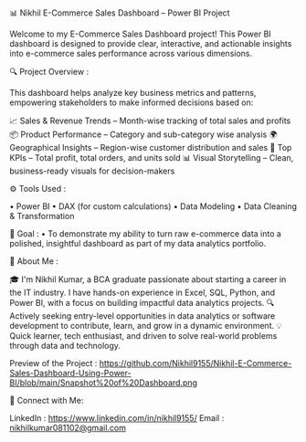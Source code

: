 📊 Nikhil E-Commerce Sales Dashboard – Power BI Project

Welcome to my E-Commerce Sales Dashboard project! This Power BI dashboard is designed to provide clear, interactive, and actionable insights into e-commerce sales performance across various dimensions.

🔍 Project Overview : 

This dashboard helps analyze key business metrics and patterns, empowering stakeholders to make informed decisions based on:

📈 Sales & Revenue Trends – Month-wise tracking of total sales and profits
📦 Product Performance – Category and sub-category wise analysis
🌍 Geographical Insights – Region-wise customer distribution and sales
🎯 Top KPIs – Total profit, total orders, and units sold
📊 Visual Storytelling – Clean, business-ready visuals for decision-makers

⚙️ Tools Used : 

• Power BI
• DAX (for custom calculations)
• Data Modeling
• Data Cleaning & Transformation

📌 Goal :
• To demonstrate my ability to turn raw e-commerce data into a polished, insightful dashboard as part of my data analytics portfolio.

👋 About Me :

🎓 I'm Nikhil Kumar, a BCA graduate passionate about starting a career in the IT industry. I have hands-on experience in Excel, SQL, Python, and Power BI, with a focus on building impactful data analytics projects.
🔍 Actively seeking entry-level opportunities in data analytics or software development to contribute, learn, and grow in a dynamic environment.
💡 Quick learner, tech enthusiast, and driven to solve real-world problems through data and technology.

Preview of the Project : 
https://github.com/Nikhil9155/Nikhil-E-Commerce-Sales-Dashboard-Using-Power-BI/blob/main/Snapshot%20of%20Dashboard.png

🔗 Connect with Me:

LinkedIn : https://www.linkedin.com/in/nikhil9155/
Email : nikhilkumar081102@gmail.com
